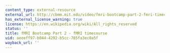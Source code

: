 ```yaml
---
content_type: external-resource
external_url: http://cbmm.mit.edu/video/fmri-bootcamp-part-2-fmri-timecourse
has_external_license_warning: true
license: https://en.wikipedia.org/wiki/All_rights_reserved
status: ''
title: fMRI Bootcamp Part 2 - fMRI timecourse
uid: aeeeff97-b044-4292-b5cc-785fa3ec0a5f
wayback_url: ''
---
```

